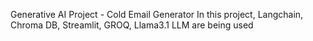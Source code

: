 Generative AI Project - Cold Email Generator
In this project, Langchain, Chroma DB, Streamlit, GROQ, Llama3.1 LLM are being used
